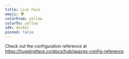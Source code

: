```yaml
---
title: Live Face
emoji: 🌍
colorFrom: yellow
colorTo: yellow
sdk: docker
pinned: false
---
```


Check out the configuration reference at https://huggingface.co/docs/hub/spaces-config-reference
